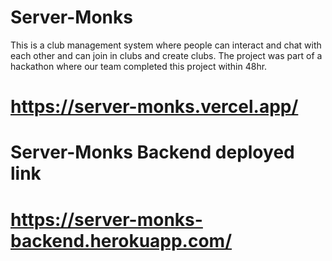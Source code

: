 # Server-Monks 

This is a club management system where people can interact and chat with each other and can join in clubs and create clubs. The project was part of a hackathon where our team completed this project within 48hr.

# https://server-monks.vercel.app/

# Server-Monks Backend deployed link
# https://server-monks-backend.herokuapp.com/

